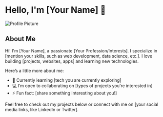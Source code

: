 # Hello, I'm [Your Name] 👋

![Profile Picture](https://your-image-url.com)  <!-- Replace this URL with the link to your profile picture -->

## About Me

Hi! I'm [Your Name], a passionate [Your Profession/Interests]. I specialize in [mention your skills, such as web development, data science, etc.]. I love building [projects, websites, apps] and learning new technologies.

Here’s a little more about me:

- 🌱 Currently learning [tech you are currently exploring]
- 💻 I’m open to collaborating on [types of projects you're interested in]
- ⚡ Fun fact: [share something interesting about you!]

Feel free to check out my projects below or connect with me on [your social media links, like LinkedIn or Twitter].
